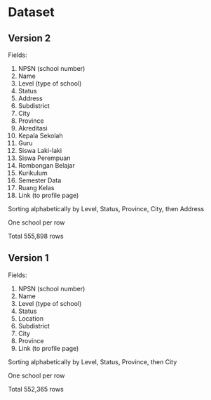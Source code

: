 # Dataset

## Version 2

Fields:

1. NPSN (school number)
2. Name
3. Level (type of school)
4. Status
5. Address
6. Subdistrict
7. City
8. Province
9. Akreditasi
10. Kepala Sekolah
11. Guru
12. Siswa Laki-laki
13. Siswa Perempuan
14. Rombongan Belajar
15. Kurikulum
16. Semester Data
17. Ruang Kelas
18. Link (to profile page)

Sorting alphabetically by Level, Status, Province, City, then Address

One school per row

Total 555,898 rows


## Version 1

Fields:

1. NPSN (school number)
2. Name
3. Level (type of school)
4. Status
5. Location
6. Subdistrict
7. City
8. Province
9. Link (to profile page)

Sorting alphabetically by Level, Status, Province, then City

One school per row

Total 552,365 rows

